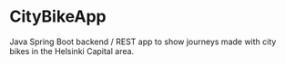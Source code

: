 # CityBikeApp
Java Spring Boot backend / REST app to show journeys made with city bikes in the Helsinki Capital area. 
